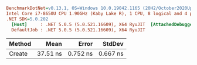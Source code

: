 ``` ini

BenchmarkDotNet=v0.13.1, OS=Windows 10.0.19042.1165 (20H2/October2020Update)
Intel Core i7-8650U CPU 1.90GHz (Kaby Lake R), 1 CPU, 8 logical and 4 physical cores
.NET SDK=5.0.202
  [Host]     : .NET 5.0.5 (5.0.521.16609), X64 RyuJIT  [AttachedDebugger]
  DefaultJob : .NET 5.0.5 (5.0.521.16609), X64 RyuJIT


```
| Method |     Mean |    Error |   StdDev |
|------- |---------:|---------:|---------:|
| Create | 37.51 ns | 0.752 ns | 0.667 ns |
